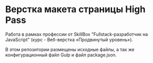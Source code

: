 # Верстка макета страницы High Pass

Работа в рамках профессии от SkillBox "Fullstack-разработчик на JavaScript" (курс - Веб-верстка «Продвинутый уровень»).

В этом репозитории размещены исходные файлы, а так же конфигурационный файл Gulp и файл package.json.
